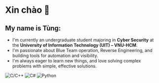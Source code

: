# Xin chào 👋
## My name is Tùng:
- I'm currently an undergraduate student majoring in **Cyber Security** at the **University of Information Technology (UIT) – VNU-HCM**.
- I'm passionate about Blue Team operation, Reverse Engineering, and building tools for automation and visibility.
- I'm always eager to learn new things, and love solving complex problems with simple, effective solutions.

![C/C++](https://img.shields.io/badge/-C/C++-azure?style=for-the-badge&logo=c&logoColor=black)
![C#](https://img.shields.io/badge/-C%23-000000?logo=dotnet&logoColor=white)
![Python](https://img.shields.io/badge/Python-3776AB?style=for-the-badge&logo=python&logoColor=white)

